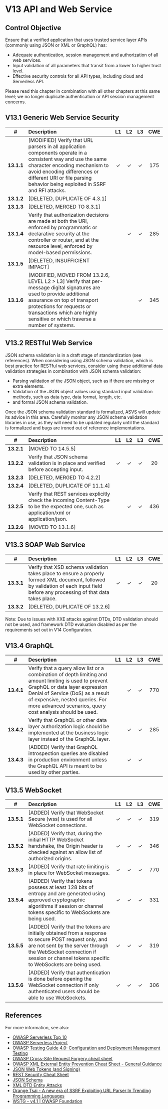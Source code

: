# V13 API and Web Service

## Control Objective

Ensure that a verified application that uses trusted service layer APIs (commonly using JSON or XML or GraphQL) has:

* Adequate authentication, session management and authorization of all web services.
* Input validation of all parameters that transit from a lower to higher trust level.
* Effective security controls for all API types, including cloud and Serverless API.

Please read this chapter in combination with all other chapters at this same level; we no longer duplicate authentication or API session management concerns.

## V13.1 Generic Web Service Security

| # | Description | L1 | L2 | L3 | CWE |
| :---: | :--- | :---: | :---: | :---: | :---: |
| **13.1.1** | [MODIFIED] Verify that URL parsers in all application components operate in a consistent way and use the same character encoding mechanism to avoid encoding differences or different URI or file parsing behavior being exploited in SSRF and RFI attacks. | ✓ | ✓ | ✓ | 175 |
| **13.1.2** | [DELETED, DUPLICATE OF 4.3.1] | | | | |
| **13.1.3** | [DELETED, MERGED TO 8.3.1] | | | | |
| **13.1.4** | Verify that authorization decisions are made at both the URI, enforced by programmatic or declarative security at the controller or router, and at the resource level, enforced by model-based permissions. | | ✓ | ✓ | 285 |
| **13.1.5** | [DELETED, INSUFFICIENT IMPACT] | | | | |
| **13.1.6** | [MODIFIED, MOVED FROM 13.2.6, LEVEL L2 > L3] Verify that per-message digital signatures are used to provide additional assurance on top of transport protections for requests or transactions which are highly sensitive or which traverse a number of systems. | | | ✓ | 345 |

## V13.2 RESTful Web Service

JSON schema validation is in a draft stage of standardization (see references). When considering using JSON schema validation, which is best practice for RESTful web services, consider using these additional data validation strategies in combination with JSON schema validation:

* Parsing validation of the JSON object, such as if there are missing or extra elements.
* Validation of the JSON object values using standard input validation methods, such as data type, data format, length, etc.
* and formal JSON schema validation.

Once the JSON schema validation standard is formalized, ASVS will update its advice in this area. Carefully monitor any JSON schema validation libraries in use, as they will need to be updated regularly until the standard is formalized and bugs are ironed out of reference implementations.

| # | Description | L1 | L2 | L3 | CWE |
| :---: | :--- | :---: | :---: | :---: | :---: |
| **13.2.1** | [MOVED TO 14.5.5] | | | | |
| **13.2.2** | Verify that JSON schema validation is in place and verified before accepting input. | ✓ | ✓ | ✓ | 20 |
| **13.2.3** | [DELETED, MERGED TO 4.2.2] | | | | |
| **13.2.4** | [DELETED, DUPLICATE OF 11.1.4] | | | | |
| **13.2.5** | Verify that REST services explicitly check the incoming Content-Type to be the expected one, such as application/xml or application/json. | | ✓ | ✓ | 436 |
| **13.2.6** | [MOVED TO 13.1.6] | | | | |

## V13.3 SOAP Web Service

| # | Description | L1 | L2 | L3 | CWE |
| :---: | :--- | :---: | :---: | :---: | :---: |
| **13.3.1** | Verify that XSD schema validation takes place to ensure a properly formed XML document, followed by validation of each input field before any processing of that data takes place. | ✓ | ✓ | ✓ | 20 |
| **13.3.2** | [DELETED, DUPLICATE OF 13.2.6] | | | | |

Note: Due to issues with XXE attacks against DTDs, DTD validation should not be used, and framework DTD evaluation disabled as per the requirements set out in V14 Configuration.

## V13.4 GraphQL

| # | Description | L1 | L2 | L3 | CWE |
| :---: | :--- | :---: | :---: | :---: | :---: |
| **13.4.1** | Verify that a query allow list or a combination of depth limiting and amount limiting is used to prevent GraphQL or data layer expression Denial of Service (DoS) as a result of expensive, nested queries. For more advanced scenarios, query cost analysis should be used. | | ✓ | ✓ | 770 |
| **13.4.2** | Verify that GraphQL or other data layer authorization logic should be implemented at the business logic layer instead of the GraphQL layer. | | ✓ | ✓ | 285 |
| **13.4.3** | [ADDED] Verify that GraphQL introspection queries are disabled in production environment unless the GraphQL API is meant to be used by other parties. | | ✓ | ✓ | |

## V13.5 WebSocket

| # | Description | L1 | L2 | L3 | CWE |
| :---: | :--- | :---: | :---: | :---: | :---: |
| **13.5.1** | [ADDED] Verify that WebSocket Secure (wss) is used for all WebSocket connections. | ✓ | ✓ | ✓ | 319 |
| **13.5.2** | [ADDED] Verify that, during the initial HTTP WebSocket handshake, the Origin header is checked against an allow list of authorized origins. | ✓ | ✓ | ✓ | 346 |
| **13.5.3** | [ADDED] Verify that rate limiting is in place for WebSocket messages. | ✓ | ✓ | ✓ | 770 |
| **13.5.4** | [ADDED] Verify that tokens possess at least 128 bits of entropy and are generated using approved cryptographic algorithms if session or channel tokens specific to WebSockets are being used. | ✓ | ✓ | ✓ | 331 |
| **13.5.5** | [ADDED] Verify that the tokens are initially obtained from a response to secure POST request only, and are not sent by the server through the WebSocket connection if session or channel tokens specific to WebSockets are being used. | ✓ | ✓ | ✓ | 319 |
| **13.5.6** | [ADDED] Verify that authentication is done before opening the WebSocket connection if only authenticated users should be able to use WebSockets. | ✓ | ✓ | ✓ | 306 |

## References

For more information, see also:

* [OWASP Serverless Top 10](https://github.com/OWASP/Serverless-Top-10-Project/raw/master/OWASP-Top-10-Serverless-Interpretation-en.pdf)
* [OWASP Serverless Project](https://owasp.org/www-project-serverless-top-10/)
* [OWASP Testing Guide 4.0: Configuration and Deployment Management Testing](https://owasp.org/www-project-web-security-testing-guide/v41/4-Web_Application_Security_Testing/02-Configuration_and_Deployment_Management_Testing/README.html)
* [OWASP Cross-Site Request Forgery cheat sheet](https://cheatsheetseries.owasp.org/cheatsheets/Cross-Site_Request_Forgery_Prevention_Cheat_Sheet.html)
* [OWASP XML External Entity Prevention Cheat Sheet - General Guidance](https://cheatsheetseries.owasp.org/cheatsheets/XML_External_Entity_Prevention_Cheat_Sheet.html#general-guidance)
* [JSON Web Tokens (and Signing)](https://jwt.io/)
* [REST Security Cheat Sheet](https://cheatsheetseries.owasp.org/cheatsheets/REST_Security_Cheat_Sheet.html)
* [JSON Schema](https://json-schema.org/specification.html)
* [XML DTD Entity Attacks](https://portswigger.net/web-security/xxe)
* [Orange Tsai - A new era of SSRF Exploiting URL Parser In Trending Programming Languages](https://www.blackhat.com/docs/us-17/thursday/us-17-Tsai-A-New-Era-Of-SSRF-Exploiting-URL-Parser-In-Trending-Programming-Languages.pdf)
* [WSTG - v4.1 | OWASP Foundation](https://owasp.org/www-project-web-security-testing-guide/v41/4-Web_Application_Security_Testing/11-Client_Side_Testing/10-Testing_WebSockets)

